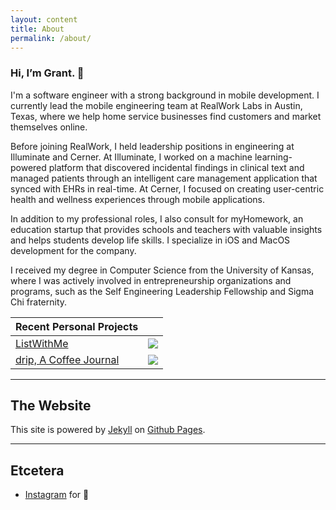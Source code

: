 ```yaml
---
layout: content
title: About
permalink: /about/
---
```


### Hi, I’m Grant. 👋

I'm a software engineer with a strong background in mobile development. I currently lead the mobile engineering team at RealWork Labs in Austin, Texas, where we help home service businesses find customers and market themselves online.

Before joining RealWork, I held leadership positions in engineering at Illuminate and Cerner. At Illuminate, I worked on a machine learning-powered platform that discovered incidental findings in clinical text and managed patients through an intelligent care management application that synced with EHRs in real-time. At Cerner, I focused on creating user-centric health and wellness experiences through mobile applications.

In addition to my professional roles, I also consult for myHomework, an education startup that provides schools and teachers with valuable insights and helps students develop life skills. I specialize in iOS and MacOS development for the company.

I received my degree in Computer Science from the University of Kansas, where I was actively involved in entrepreneurship organizations and programs, such as the Self Engineering Leadership Fellowship and Sigma Chi fraternity.

| Recent Personal Projects                                                                        |                                                                                                                                                                                                             |
| ----------------------------------------------------------------------------------------------- | ----------------------------------------------------------------------------------------------------------------------------------------------------------------------------------------------------------- |
| [ListWithMe](https://apps.apple.com/us/app/listwithme/id1224284271?mt=8)                        | ![](https://is1-ssl.mzstatic.com/image/thumb/Purple118/v4/42/21/df/4221df98-c535-03fd-8411-a8db84983662/mzl.zxehnwbz.png/50x50bb.jpg)                                                                       |
| [drip, A Coffee Journal](https://apps.apple.com/us/app/drip-a-coffee-journal/id1411538274?mt=8) | ![](https://is3-ssl.mzstatic.com/image/thumb/Purple113/v4/d9/04/2a/d9042a46-6216-1675-ae2f-bdeaae3e3a19/AppIcon-0-0-1x_U007emarketing-0-0-0-7-0-0-sRGB-0-0-0-GLES2_U002c0-512MB-85-220-0-0.png/50x50bb.jpg) |

---

## The Website

This site is powered by [Jekyll](https://jekyllrb.com) on [Github Pages](https://pages.github.com).

---

## Etcetera

- [Instagram](https://www.instagram.com/grantisom17) for 📸
